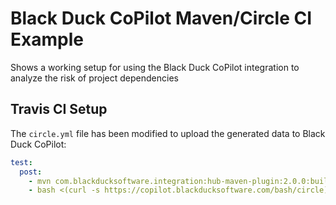 # Black Duck CoPilot Maven/Circle CI Example

Shows a working setup for using the Black Duck CoPilot integration to analyze the risk of project dependencies

## Travis CI Setup

The `circle.yml` file has been modified to upload the generated data to Black Duck CoPilot:

```yaml
test:
  post:
    - mvn com.blackducksoftware.integration:hub-maven-plugin:2.0.0:build-bom -Dhub.output.directory=. -Dhub.deploy.bdio=false
    - bash <(curl -s https://copilot.blackducksoftware.com/bash/circle) ./*_bdio.jsonld
```

